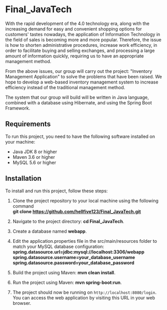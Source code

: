 # Final_JavaTech

With the rapid development of the 4.0 technology era, along with the increasing demand for easy and convenient shopping options for customers' tastes nowadays, the application of Information Technology in the field of sales is becoming more and more popular. Therefore, the issue is how to shorten administrative procedures, increase work efficiency, in order to facilitate buying and selling exchanges, and processing a large amount of information quickly, requiring us to have an appropriate management method.

From the above issues, our group will carry out the project: "Inventory Management Application" to solve the problems that have been raised. We hope to develop a web-based inventory management system to increase efficiency instead of the traditional management method.

The system that our group will build will be written in Java language, combined with a database using Hibernate, and using the Spring Boot Framework.

## Requirements

To run this project, you need to have the following software installed on your machine:

- Java JDK 8 or higher
- Maven 3.6 or higher
- MySQL 5.6 or higher

## Installation

To install and run this project, follow these steps:

1. Clone the project repository to your local machine using the following command <br />
  **git clone https://github.com/hellfive123/Final_JavaTech.git**

2. Navigate to the project directory: **cd Final_JavaTech**.

3. Create a database named **webapp**.

4. Edit the application.properties file in the src/main/resources folder to match your MySQL database configuration:
  **spring.datasource.url=jdbc:mysql://localhost:3306/webapp<br />**
  **spring.datasource.username=your_database_username<br />**
  **spring.datasource.password=your_database_password<br />**
  
5. Build the project using Maven: **mvn clean install**.

6. Run the project using Maven: **mvn spring-boot:run**.

7. The project should now be running on `http://localhost:8080/login`. You can access the web application by visiting this URL in your web browser.






